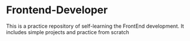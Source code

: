 # Frontend-Developer

This is a practice repository of self-learning the FrontEnd development.
It includes simple projects and practice from scratch
